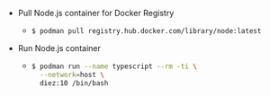 - Pull Node.js container for Docker Registry
	- ```bash
	  $ podman pull registry.hub.docker.com/library/node:latest
	  ```
- Run Node.js container
	- ``` bash
	  $ podman run --name typescript --rm -ti \
	    --network=host \
	    diez:10 /bin/bash
	  
	  ```